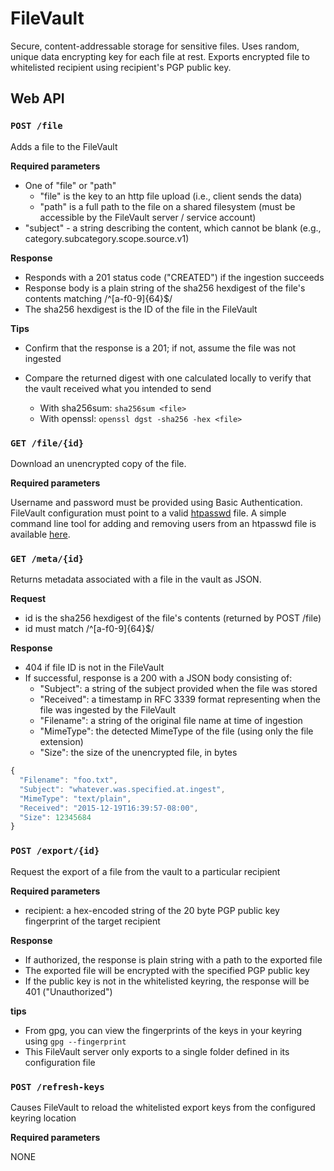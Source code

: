 # FileVault

Secure, content-addressable storage for sensitive files.  Uses random, unique data encrypting key for each file at rest. Exports encrypted file to whitelisted recipient using recipient's PGP public key.

## Web API

### `POST /file`

Adds a file to the FileVault

**Required parameters**

* One of "file" or "path"
  * "file" is the key to an http file upload (i.e., client sends the data)
  * "path" is a full path to the file on a shared filesystem (must be accessible by the FileVault server / service account)
* "subject" - a string describing the content, which cannot be blank (e.g., category.subcategory.scope.source.v1)

**Response**

* Responds with a 201 status code ("CREATED") if the ingestion succeeds
* Response body is a plain string of the sha256 hexdigest of the file's contents matching /^[a-f0-9]{64}$/
* The sha256 hexdigest is the ID of the file in the FileVault

**Tips**

* Confirm that the response is a 201; if not, assume the file was not ingested
* Compare the returned digest with one calculated locally to verify that the vault received what you intended to send

  * With sha256sum: `sha256sum <file>`
  * With openssl: `openssl dgst -sha256 -hex <file>`


### `GET /file/{id}`

Download an unencrypted copy of the file.

**Required parameters**

Username and password must be provided using Basic Authentication.  FileVault
configuration must point to a valid [htpasswd](https://en.wikipedia.org/wiki/.htpasswd)
file.  A simple command line tool for adding and removing users from an htpasswd
file is available [here](https://github.com/nycmonkey/htpasswd).


### `GET /meta/{id}`

Returns metadata associated with a file in the vault as JSON.

**Request**

* id is the sha256 hexdigest of the file's contents (returned by POST /file)
* id must match /^[a-f0-9]{64}$/

**Response**

* 404 if file ID is not in the FileVault
* If successful, response is a 200 with a JSON body consisting of:
  * "Subject": a string of the subject provided when the file was stored
  * "Received": a timestamp in RFC 3339 format representing when the file was ingested by the FileVault
  * "Filename": a string of the original file name at time of ingestion
  * "MimeType": the detected MimeType of the file (using only the file extension)
  * "Size": the size of the unencrypted file, in bytes

```javascript
{
  "Filename": "foo.txt",
  "Subject": "whatever.was.specified.at.ingest",
  "MimeType": "text/plain",
  "Received": "2015-12-19T16:39:57-08:00",
  "Size": 12345684
}
```

### `POST /export/{id}`

Request the export of a file from the vault to a particular recipient

**Required parameters**

* recipient: a hex-encoded string of the 20 byte PGP public key fingerprint of the target recipient

**Response**

* If authorized, the response is plain string with a path to the exported file
* The exported file will be encrypted with the specified PGP public key
* If the public key is not in the whitelisted keyring, the response will be 401 ("Unauthorized")

**tips**

* From gpg, you can view the fingerprints of the keys in your keyring using `gpg --fingerprint`
* This FileVault server only exports to a single folder defined in its configuration file

### `POST /refresh-keys`

Causes FileVault to reload the whitelisted export keys from the configured keyring location

**Required parameters**

NONE
